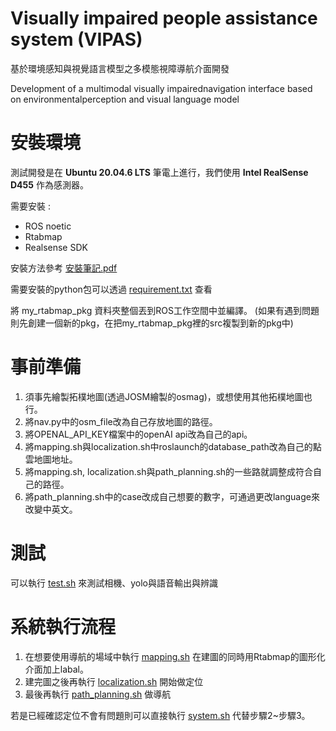 # Visually impaired people assistance system (VIPAS)

基於環境感知與視覺語言模型之多模態視障導航介面開發

Development of a multimodal visually impairednavigation interface based on environmentalperception and visual language model

# 安裝環境
測試開發是在 **Ubuntu 20.04.6 LTS** 筆電上進行，我們使用 **Intel RealSense D455** 作為感測器。

需要安裝 :
* ROS noetic
* Rtabmap
* Realsense SDK

安裝方法參考 [安裝筆記.pdf](安裝筆記.pdf)


需要安裝的python包可以透過 [requirement.txt](requirement.txt)  查看

將 my_rtabmap_pkg 資料夾整個丟到ROS工作空間中並編譯。
(如果有遇到問題則先創建一個新的pkg，在把my_rtabmap_pkg裡的src複製到新的pkg中)


# 事前準備
1. 須事先繪製拓樸地圖(透過JOSM繪製的osmag)，或想使用其他拓樸地圖也行。
2. 將nav.py中的osm_file改為自己存放地圖的路徑。
3. 將OPENAL_API_KEY檔案中的openAI api改為自己的api。
4. 將mapping.sh與localization.sh中roslaunch的database_path改為自己的點雲地圖地址。
5. 將mapping.sh, localization.sh與path_planning.sh的一些路就調整成符合自己的路徑。
6. 將path_planning.sh中的case改成自己想要的數字，可通過更改language來改變中英文。

# 測試
可以執行 [test.sh](/my_rtabmap_pkg/src/test.sh) 來測試相機、yolo與語音輸出與辨識

# 系統執行流程
1. 在想要使用導航的場域中執行 [mapping.sh](/my_rtabmap_pkg/src/mapping.sh) 在建圖的同時用Rtabmap的圖形化介面加上labal。
2. 建完圖之後再執行 [localization.sh](/my_rtabmap_pkg/src/localization.sh) 開始做定位
3. 最後再執行 [path_planning.sh](/my_rtabmap_pkg/src/path_planning.sh) 做導航

若是已經確認定位不會有問題則可以直接執行 [system.sh](/my_rtabmap_pkg/src/system.sh) 代替步驟2~步驟3。

